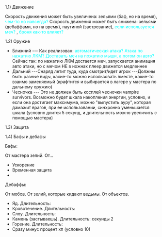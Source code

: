 1.1) Движение

Скорость движения может быть увеличена: зельями (баф, но на время),  <font color=00FFFF>чем-то но навсегда?</font> 
Скорость движения может быть снижена: зельями (дебаффами, но на время), паутиной (застревание), <font color=00FFFF>если используется меч? </font>, <font color=00FFFF>броня как-то влияет?</font>

1.2) Оружие

- Ближний 
--- Как реализован:   <font color=00FFFF>автоматическая атака? Атака по нажатию ЛКМ? Доставать меч на пожатию мыши, а потом он авто?</font> Сейчас так: по нажатию ЛКМ достается меч, запускается анимация авто атаки, но с мечом НЕ в ножнах плеер движется медленнее
- Дальний
---Снаряд летит туда, куда смотрит/идет игрок
---Должны быть разные виды, какие-то можно использовать вместе, какие-то взаимо заменяемый (крафтится и выбирается в лагере у мастера по дальнему оружию)
- Чесночка
--- Это не должен быть косплей  чесночки vampire survivors. Возможно будет шкала накопления энергии, условно, и если она достигает максимума, можно "выпустить ауру", которая дамажит врагов, при ее использовании, синхронно уменьшается шкала (условно длится 5 секунд, и длительность можно увеличить с помощью мастера)

1.3) Защита

1.4) Бафы и дебафы

Бафы:

От мастера зелий. От...

- Ускорение
- Временная защита
- 

Дебаффы:

От мобов. От зелий, которые кидают ведьмы. От объектов. 

- Яд. Длительность: 
- Кровотечение. Длительность:
- Слоу. Длительность:
- Камень (застываешь). Длительность: секунды 2
- Горение. Длительность: 
- Сразу минус процент хп (условно 10)